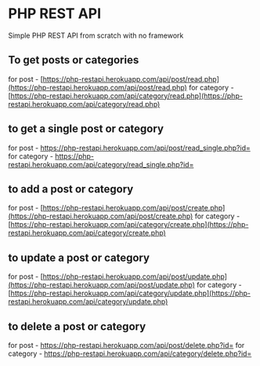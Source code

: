 # PHP REST API
Simple PHP REST API from scratch with no framework

## To get posts or categories
for post - [https://php-restapi.herokuapp.com/api/post/read.php](https://php-restapi.herokuapp.com/api/post/read.php)
for category - [https://php-restapi.herokuapp.com/api/category/read.php](https://php-restapi.herokuapp.com/api/category/read.php)

## to get a single post or category
for post - https://php-restapi.herokuapp.com/api/post/read_single.php?id=<id you want>
for category - https://php-restapi.herokuapp.com/api/category/read_single.php?id=<id you want>

 ## to add a post or category
for post - [https://php-restapi.herokuapp.com/api/post/create.php](https://php-restapi.herokuapp.com/api/post/create.php)
for category - [https://php-restapi.herokuapp.com/api/category/create.php](https://php-restapi.herokuapp.com/api/category/create.php)

 ## to update a post or category
 for post - [https://php-restapi.herokuapp.com/api/post/update.php](https://php-restapi.herokuapp.com/api/post/update.php)
for category - [https://php-restapi.herokuapp.com/api/category/update.php](https://php-restapi.herokuapp.com/api/category/update.php)

 ## to delete a post or category
for post - https://php-restapi.herokuapp.com/api/post/delete.php?id=<id you want>
for category - https://php-restapi.herokuapp.com/api/category/delete.php?id=<id you want>
